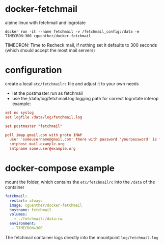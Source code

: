 # docker-fetchmail
alpine linux with fetchmail and logrotate

```
docker run -it --name fetchmail -v /fetchmail_config:/data -e TIMECRON:300 cguenther/docker-fetchmail
```
TIMECRON: Time to Recheck mail, if nothing set it defaults to 300 seconds (which should accept the most mail servers)

# configuration
create a local `etc/fetchmailrc` file and adjust it to your own needs
 - let the postmaster run as fetchmail
 - use the /data/log/fetchmail.log logging path for correct logrotate interop
example:

```conf
set no syslog
set logfile /data/log/fetchmail.log

set postmaster "fetchmail"

poll imap.gmail.com with proto IMAP
  user 'someusername@gmail.com' there with password 'yourpassword' is fetchmail here options ssl
  smtphost mail.example.org
  smtpname some.user@example.org
```

# docker-compose example
mount the folder, which contains the `etc/fetchmailrc` into the `/data` of the container

```yml
fetchmail:
  restart: always
  image: cguenther/docker-fetchmail
  hostname: fetchmail
  volumes:
    - ./fetchmail:/data:rw
  environment:
   - TIMECRON=300
```
The fetchmail container logs directly into the mountpoint `log/fetchmail.log`
